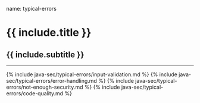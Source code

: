 name: typical-errors

# {{ include.title }}
## {{ include.subtitle }}

---

{% include java-sec/typical-errors/input-validation.md %}
{% include java-sec/typical-errors/error-handling.md %}
{% include java-sec/typical-errors/not-enough-security.md %}
{% include java-sec/typical-errors/code-quality.md %}